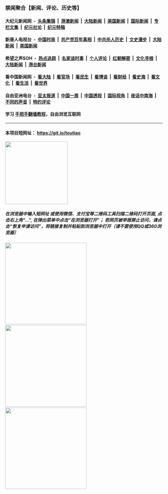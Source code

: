 ### 禁闻聚合【新闻、评论、历史等】

#### 大纪元新闻网 &nbsp;-&nbsp; [头条集锦](indexes/E头条集锦.md?t=02082044) &nbsp;|&nbsp; [港澳新闻](indexes/E港澳新闻.md?t=02082044)  &nbsp;|&nbsp; [大陆新闻](indexes/E大陆新闻.md?t=02082044) &nbsp;|&nbsp; [美国新闻](indexes/E美国新闻.md?t=02082044) &nbsp;|&nbsp; [国际新闻](indexes/E国际新闻.md?t=02082044) &nbsp;|&nbsp; [专栏文集](indexes/E专栏文集.md?t=02082044) &nbsp;|&nbsp; [纪元社论](indexes/E纪元社论.md?t=02082044) &nbsp;|&nbsp; [纪元特稿](indexes/E纪元特稿.md?t=02082044) 

#### 新唐人电视台 &nbsp;-&nbsp; [中国时局](indexes/N中国时局.md?t=02082044) &nbsp;|&nbsp; [共产党百年真相](indexes/N共产党百年真相.md?t=02082044) &nbsp;|&nbsp; [中共杀人历史](indexes/N中共杀人历史.md?t=02082044) &nbsp;|&nbsp; [文史漫步](indexes/N文史漫步.md?t=02082044) &nbsp;|&nbsp; [大陆新闻](indexes/N大陆新闻.md?t=02082044) &nbsp;|&nbsp; [美国新闻](indexes/N美国新闻.md?t=02082044)

#### 希望之声SOH &nbsp;-&nbsp; [热点追踪](indexes/H热点追踪.md?t=02082044) &nbsp;|&nbsp; [名家谈时事](indexes/H名家谈时事.md?t=02082044) &nbsp;|&nbsp; [个人评论](indexes/H个人评论.md?t=02082044)  &nbsp;|&nbsp; [红朝解密](indexes/H红朝解密.md?t=02082044) &nbsp;|&nbsp; [文化寻根](indexes/H文化寻根.md?t=02082044) &nbsp;|&nbsp; [大陆新闻](indexes/H大陆新闻.md?t=02082044) &nbsp;|&nbsp; [港台新闻](indexes/H港台新闻.md?t=02082044)

#### 看中国新闻网 &nbsp;-&nbsp; [看大陆](indexes/S看大陆.md?t=02082044) &nbsp;|&nbsp; [看官场](indexes/S看官场.md?t=02082044) &nbsp;|&nbsp; [看民生](indexes/S看民生.md?t=02082044)  &nbsp;|&nbsp; [看博谈](indexes/S看博谈.md?t=02082044) &nbsp;|&nbsp; [看财经](indexes/S看财经.md?t=02082044) &nbsp;|&nbsp; [看史海](indexes/S看史海.md?t=02082044) &nbsp;|&nbsp; [看文化](indexes/S看文化.md?t=02082044) &nbsp;|&nbsp; [看生活](indexes/S看生活.md?t=02082044) &nbsp;|&nbsp; [看世界](indexes/S看世界.md?t=02082044)

#### 自由亚洲电台 &nbsp;-&nbsp; [亚太报道](indexes/R亚太报道.md?t=02082044) &nbsp;|&nbsp; [中国一周](indexes/R中国一周.md?t=02082044) &nbsp;|&nbsp; [中国透视](indexes/R中国透视.md?t=02082044)  &nbsp;|&nbsp; [国际视角](indexes/R国际视角.md?t=02082044) &nbsp;|&nbsp; [夜话中南海](indexes/R夜话中南海.md?t=02082044) &nbsp;|&nbsp; [不同的声音](indexes/R不同的声音.md?t=02082044) &nbsp;|&nbsp; [特约评论](indexes/R特约评论.md?t=02082044)

#### 学习 [手把手翻墙教程](https://github.com/gfw-breaker/guides/wiki)，自由浏览互联网

----

#### 本项目短网址： https://git.io/toutiao
<img src="https://raw.githubusercontent.com/gfw-breaker/banned-news/master/scripts/img/qr.png" width="200px"/>  

##### 在浏览器中输入短网址 或使用微信、支付宝等二维码工具扫描二维码打开页面, 点击右上角"...", 在弹出菜单中点击“在浏览器打开”； 若网页被举报禁止访问，请点击“恢复申请访问”，将链接复制并粘贴到浏览器中打开（请不要使用QQ或360浏览器）

<img src="https://raw.githubusercontent.com/gfw-breaker/banned-news/master/scripts/img/1.png" width="260px"/> &nbsp; <img src="https://raw.githubusercontent.com/gfw-breaker/banned-news/master/scripts/img/2.png" width="260px"/> &nbsp; <img src="https://raw.githubusercontent.com/gfw-breaker/banned-news/master/scripts/img/3.png" width="260px"/>
